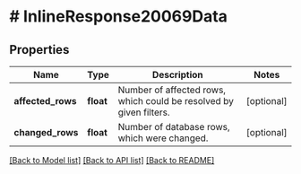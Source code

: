 # # InlineResponse20069Data

## Properties

Name | Type | Description | Notes
------------ | ------------- | ------------- | -------------
**affected_rows** | **float** | Number of affected rows, which could be resolved by given filters. | [optional]
**changed_rows** | **float** | Number of database rows, which were changed. | [optional]

[[Back to Model list]](../../README.md#models) [[Back to API list]](../../README.md#endpoints) [[Back to README]](../../README.md)
